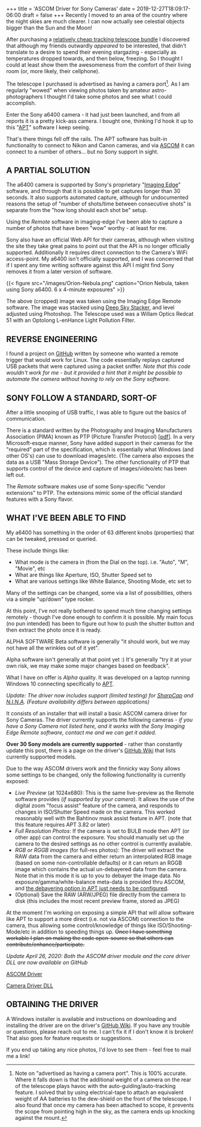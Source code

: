 +++
title = 'ASCOM Driver for Sony Cameras'
date = 2019-12-27T18:09:17-06:00
draft = false
+++
Recently I moved to an area of the country where the night skies are much clearer. I can now actually see celestial objects bigger than the Sun and the Moon!

After purchasing a [relatively cheap tracking telescope bundle](https://www.highpointscientific.com/telescopes/meade-etx-80-observer-telescope-with-backpack-and-audiostar-205002) I discovered that although my friends outwardly *appeared* to be interested, that didn't translate to a desire to spend their evening stargazing - especially as temperatures dropped towards, and then below, freezing. So I thought I could at least show them the awesomeness from the comfort of their living room (or, more likely, their cellphone).

The telescope I purchased is advertised as having a camera port[^1]. As I am regularly "wowed" when viewing photos taken by amateur astro-photographers I thought I'd take some photos and see what I could accomplish.

Enter the Sony a6400 camera - it had just been launched, and from all reports it is a pretty kick-ass camera. I bought one, thinking I'd hook it up to this "[APT](https://www.ideiki.com/astro/)" software I keep seeing.

That's there things fell off the rails. The APT software has built-in functionality to connect to Nikon and Canon cameras, and via [ASCOM](https://ascom-standards.org/) it can connect to a number of others... but no Sony support in sight.

## A PARTIAL SOLUTION
The a6400 camera is supported by Sony's proprietary "[Imaging Edge](https://imagingedge.sony.net/en-us/ie-desktop.html)" software, and through that it is possible to get captures longer than 30 seconds. It also supports automated capture, although for undocumented reasons the setup of "number of shots/time between consecutive shots" is separate from the "how long should each shot be" setup.

Using the *Remote* software in imaging-edge I've been able to capture a number of photos that have been "wow" worthy - at least for me.

Sony also have an official Web API for their cameras, although when visiting the site they take great pains to point out that the API is no longer officially supported. Additionally it requires direct connection to the Camera's WiFi access-point. My a6400 isn't officially supported, and I was concerned that if I spent any time writing software against this API I might find Sony removes it from a later version of software.

{{< figure src="/images/Orion-Nebula.png" caption="Orion Nebula, taken using Sony a6400. 6 x 4-minute exposures" >}}

The above (cropped) image was taken using the Imaging Edge Remote software. The image was stacked using [Deep Sky Stacker](http://deepskystacker.free.fr/), and level adjusted using Photoshop. The Telescope used was a Willam Optics Redcat 51 with an Optolong L-enHance Light Pollution Filter.

## REVERSE ENGINEERING
I found a project on [GitHub](https://github.com/tuyanshuai/alphamote/) written by someone who wanted a remote trigger that would work for Linux. The code essentially replays captured USB packets that were captured using a packet sniffer.
*Note that this code wouldn't work for me - but it provided a hint that it might be possible to automate the camera without having to rely on the Sony software.*

## SONY FOLLOW A STANDARD, SORT-OF
After a little snooping of USB traffic, I was able to figure out the basics of communication.

There is a standard written by the Photography and Imaging Manufacturers Association (PIMA) known as PTP (Picture Transfer Protocol) [[pdf](https://people.ece.cornell.edu/land/courses/ece4760/FinalProjects/f2012/jmv87/site/files/pima15740-2000.pdf)]. In a very Microsoft-esque manner, Sony have added support in their cameras for the "required" part of the specification, which is essentially what Windows (and other OS's) can use to download images/etc. (The camera also exposes the data as a USB "Mass Storage Device"). The other functionality of PTP that supports control of the device and capture of images/video/etc has been left out.

The *Remote* software makes use of some Sony-specific "vendor extensions" to PTP. The extensions mimic some of the official standard features with a Sony flavor.

## WHAT I'VE BEEN ABLE TO FIND
My a6400 has something in the order of 63 different knobs (properties) that can be tweaked, pressed or queried.

These include things like:

* What mode is the camera in (from the Dial on the top). i.e. "Auto", "M", "Movie", etc
* What are things like Aperture, ISO, Shutter Speed set to
* What are various settings like White Balance, Shooting Mode, etc set to

Many of the settings can be changed, some via a list of possibilities, others via a simple "up/down" type rocker.

At this point, I've not really bothered to spend much time changing settings remotely - though I've done enough to confirm it is possible. My main focus (no pun intended) has been to figure out how to push the shutter button and then extract the photo once it is ready.

ALPHA SOFTWARE
Beta software is generally "it should work, but we may not have all the wrinkles out of it yet".

Alpha software isn't generally at that point yet :) It's generally "try it at your own risk, we may make some major changes based on feedback".

What I have on offer is *Alpha* quality. It was developed on a laptop running Windows 10 connecting specifically to [APT](https://ideiki.com/astro/Default.aspx).

*Update: The driver now includes support (limited testing) for [SharpCap](https://www.sharpcap.co.uk/) and [N.I.N.A](https://nighttime-imaging.eu/). (Feature availability differs between applications)*

It consists of an installer that will install a basic ASCOM camera driver for Sony Cameras. The driver currently supports the following cameras - *if you have a Sony Camera not listed here, and it works with the Sony Imaging Edge Remote software, contact me and we can get it added.*

**Over 30 Sony models are currently supported** - rather than constantly update this post, there is a page on the driver's [GitHub Wiki](https://github.com/dougforpres/ASCOMSonyCameraDriver/wiki/Supported-Cameras) that lists currently supported models.

Due to the way ASCOM drivers work and the finnicky way Sony allows some settings to be changed, only the following functionality is currently exposed:

* *Live Preview* (at 1024x680): This is the same live-preview as the Remote software provides (*if supported by your camera*). It allows the use of the digital zoom "focus assist" feature of the camera, and responds to changes in ISO/Shutter Speed made on the camera. This worked reasonably well with the Bahtinov mask assist feature in APT. (note that this feature requires APT 3.82 or later)
* *Full Resolution Photos*: If the camera is set to BULB mode then APT (or other app) can control the exposure. You should manually set up the camera to the desired settings as no other control is currently available.
* *RGB or RGGB images* (for full-res photos): The driver will extract the RAW data from the camera and either return an interpolated RGB image (based on some non-controllable defaults) or it can return an RGGB image which contains the actual un-debayered data from the camera. Note that in this mode it is up to you to debayer the image data. No exposure/gamma/white-balance meta-data is provided thru ASCOM, and [the debayering option in APT just needs to be configured](https://github.com/dougforpres/ASCOMSonyCameraDriver/wiki/Hints-and-Tips-for-Astrophotography-Software#raw-previews-too-green).
* (Optional) Save the RAW (ARW/JPEG) file directly from the camera to disk (this includes the most recent preview frame, stored as JPEG)

At the moment I'm working on exposing a simple API that will allow software like APT to support a more direct (i.e. not via ASCOM) connection to the camera, thus allowing some control/knowledge of things like ISO/Shooting-Mode/etc in addition to speeding things up. ~~Once I have something workable I plan on making the code open-source so that others can contribute/enhance/participate.~~

*Update April 26, 2020: Both the ASCOM driver module and the core driver DLL are now available on GitHub*

[ASCOM Driver](https://github.com/dougforpres/ASCOMSonyCameraDriver)

[Camera Driver DLL](https://github.com/dougforpres/SonyCamera)

## OBTAINING THE DRIVER
A Windows installer is available and instructions on downloading and installing the driver are on the driver's [GitHub Wiki](https://github.com/dougforpres/ASCOMSonyCameraDriver/wiki/Installation).
If you have any trouble or questions, please reach out to me. I can't fix it if I don't know it is broken!
That also goes for feature requests or suggestions.

If you end up taking any nice photos, I'd love to see them - feel free to mail me a link!

[^1]: Note on "advertised as having a camera port". This is 100% accurate. Where it falls down is that the additional weight of a camera on the rear of the telescope plays havoc with the auto-guiding/auto-tracking feature. I solved that by using electrical-tape to attach an equivalent weight of AA batteries to the dew-shield on the front of the telescope. I also found that once my camera has been attached to scope, it prevents the scope from pointing high in the sky, as the camera ends up knocking against the mount.
